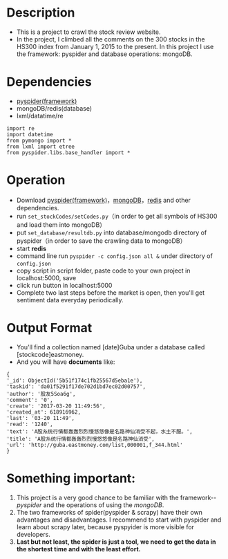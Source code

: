 # Description
* This is a project to crawl the stock review website. 
* In the project, I climbed all the comments on the 300 stocks in the HS300 index from January 1, 2015 to the present. In this project I use the framework: pyspider and database operations: mongoDB.


# Dependencies
+ [pyspider(framework)](http://docs.pyspider.org/en/latest/)
+ mongoDB/redis(database)
+ lxml/datatime/re

```
import re
import datetime
from pymongo import *
from lxml import etree
from pyspider.libs.base_handler import *
```

# Operation

+ Download [pyspider(framework)](http://docs.pyspider.org/en/latest/)，[mongoDB](https://www.mongodb.com/)，[redis](https://redis.io/) and other dependencies.
+ run `set_stockCodes/setCodes.py`（in order to get all symbols of HS300 and load them into mongoDB）
+ put `set_database/resultdb.py` into database/mongodb directory of pyspider（in order to save the crawling data to mongoDB）
+ start **redis**
+ command line run `pyspider -c config.json all &` under directory of `config.json`
+ copy script in script folder, paste code to your own project in localhost:5000, save
+ click run button in localhost:5000
+ Complete two last steps before the market is open, then you'll get sentiment data everyday periodically.






# Output Format
* You'll find a collection named [date]Guba under a database called [stockcode]eastmoney.
* And you will have **documents** like:
```
{
'_id': ObjectId('5b51f174c1fb25567d5eba1e'), 
'taskid': 'da01f5291f17de702d1bd7ec02d00757', 
'author': '股友5Soa6g', 
'comment': '0', 
'create': '2017-03-20 11:49:56', 
'created_at': 618916962, 
'last': '03-20 11:49', 
'read': '1240', 
'text': 'A股糸统行情都轰轰烈烈慢悠悠像是名路神仙消受不起，水土不服。', 
'title': 'A股糸统行情都轰轰烈烈慢悠悠像是名路神仙消受', 
'url': 'http://guba.eastmoney.com/list,000001,f_344.html'
}
```

# Something important:
1. This project is a very good chance to be familiar with the framework--*pyspider* and the operations of using the *mongoDB*.
2. The two frameworks of spider(pyspider & scrapy) have their own advantages and disadvantages. I recommend to start with pyspider and learn about scrapy later, because pyspyider is more visible for developers.
3. **Last but not least, the spider is just a tool, we need to get the data in the shortest time and with the least effort.**
